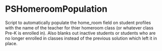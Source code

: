 # PSHomeroomPopulation

Script to automatically populate the home_room field on student profiles with the name of the teacher for thier homeroom class (or whatever class Pre-K is enrolled in).
Also blanks out inactive students or students who are no longer enrolled in classes instead of the previous solution which left it in place.
